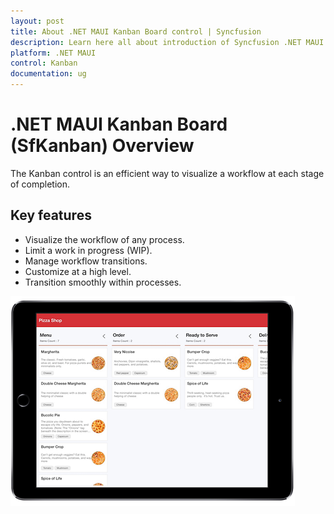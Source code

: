 ```yaml
---
layout: post
title: About .NET MAUI Kanban Board control | Syncfusion
description: Learn here all about introduction of Syncfusion .NET MAUI Kanban Board (SfKanban) control, its elements and more.
platform: .NET MAUI
control: Kanban
documentation: ug
---
```


# .NET MAUI Kanban Board (SfKanban) Overview

The Kanban control is an efficient way to visualize a workflow at each stage of completion.

## Key features

* Visualize the workflow of any process.
* Limit a work in progress (WIP).
* Manage workflow transitions.
* Customize at a high level.
* Transition smoothly within processes.

![Overview_img](Kanban_images/Overview_img.png)
